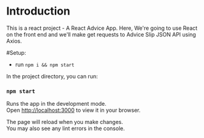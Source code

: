 # Introduction 

This is a react project - A React Advice App. Here, We're going to use React on the front end and we'll make get requests to Advice Slip JSON API using Axios.

#Setup:

- run ```npm i && npm start```

In the project directory, you can run:

### `npm start`

Runs the app in the development mode.\
Open [http://localhost:3000](http://localhost:3000) to view it in your browser.

The page will reload when you make changes.\
You may also see any lint errors in the console.
